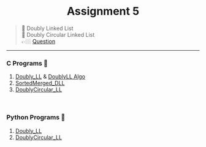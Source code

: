 <h1 align="center"> Assignment 5 </h1>

>💠 Doubly Linked List<br>💠 Doubly Circular Linked List<br> 👉🏼 [Question](https://github.com/saha-indranil/Linked-List/blob/main/Questions/Assignment-5%40DSALAB.txt)

---

<h3>C Programs 🐷</h3>

1. [Doubly_LL](https://github.com/saha-indranil/Linked-List/blob/main/Linked%20List/C%20Programs%20%E2%98%A0%EF%B8%8F/Doubly/doubly_LL.c) & [DoublyLL Algo](https://github.com/saha-indranil/Linked-List/blob/main/Linked%20List/Algorithms%20%F0%9F%93%9D/DLL%20Algo.txt)
2. [SortedMerged_DLL](https://github.com/saha-indranil/Linked-List/blob/main/Linked%20List/C%20Programs%20%E2%98%A0%EF%B8%8F/Doubly/sortedMerge_DLL.c) 
3. [DoublyCircular_LL](https://github.com/saha-indranil/Linked-List/blob/main/Linked%20List/C%20Programs%20%E2%98%A0%EF%B8%8F/Doubly%20Circular/doublyCircular_LL.c)

<br>

<h3>Python Programs 🐍</h3>

1. [Doubly_LL](https://github.com/saha-indranil/Linked-List/blob/main/Linked%20List/Python%20Programs%20%F0%9F%90%8D/Doubly/doubly_LL.py)
 2. [DoublyCircular_LL](https://github.com/saha-indranil/Linked-List/blob/main/Linked%20List/Python%20Programs%20%F0%9F%90%8D/Doubly%20Circular/doublyCircular_LL.py)